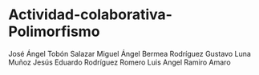 # Actividad-colaborativa-Polimorfismo
José Ángel Tobón Salazar
Miguel Ángel Bermea Rodríguez
Gustavo Luna Muñoz
Jesús Eduardo Rodríguez Romero
Luis Angel Ramiro Amaro
